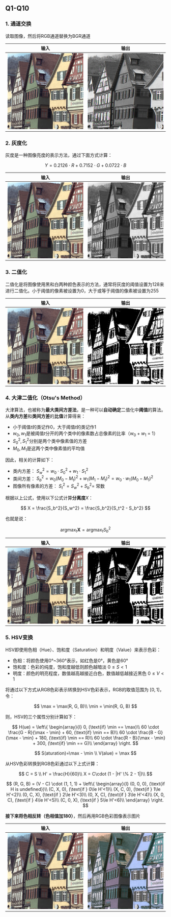 ## Q1-Q10
### 1. 通道交换

读取图像，然后将RGB通道替换为BGR通道

|   输入   |   输出    | 
| ---- | ---- |
|   ![](./q_1/kodim08.png)   |   ![](./q_1/output/answer.png)   | 

### 2. 灰度化
灰度是一种图像亮度的表示方法，通过下面方式计算：

$$
Y = 0.2126 \cdot R + 0.7152 \cdot G + 0.0722 \cdot B
$$

|   输入   |   输出    | 
| ---- | ---- |
|   ![](./q_1/kodim08.png)   |   ![](./q_2/output/answer.png)   | 


### 3. 二值化
二值化是将图像使用黑和白两种颜色表示的方法，通常将灰度的阈值设置为128来进行二值化。小于阈值的像素被设置为0，大于或等于阈值的像素被设置为255

|   输入   |   输出    | 
| ---- | ---- |
|   ![](./q_1/kodim08.png)   |   ![](./q_3/output/answer.png)   | 

### 4. 大津二值化（Otsu's Method）
大津算法，也被称为**最大类间方差法**，是一种可以**自动确定**二值化中**阈值**的算法。从**类内方差**和**类间方差**的**比值**计算得来：
- 小于阈值$t$的类记作0，大于阈值$t$的类记作1
- $w_0, w_1$是被阈值$t$分开的两个类中的像素数占总像素的比率（$w_0+w_1$ = 1）
- $S_0^2, S_1^2$分别是两个类中像素值的方差
- $M_0, M_1$是这两个类中像素值的平均值

因此，相关的计算如下：
- 类内方差： $S_w^2 = w_0 \cdot S_0^2 + w_1\cdot S_1^2$
- 类间方差： $S_b^2 = w_0(M_0 - M_t)^2 + w_1(M_1 - M_t)^2 = w_0\cdot w_1(M_0 - M_1)^2$
- 图像所有像素的方差： $S_t^2 = S_w^2 + S_b^2=$  常数

根据以上公式，使用以下公式计算**分离度**$X$：

$$
X = \frac{S_b^2}{S_w^2} = \frac{S_b^2}{S_t^2 - S_b^2}
$$

也就是说：

$$
\mathop{\arg\max}_{t} \mathbf X = \mathop{\arg\max}_t S_b^2
$$

|   输入   |   输出    | 
| ---- | ---- |
|   ![](./q_1/kodim08.png)   |   ![](./q_4/output/answer.png)   | 

### 5. HSV变换
HSV即使用色相（Hue）、饱和度（Saturation）和明度（Value）来表示色彩：
- 色相：将颜色使用0°~360°表示，如红色是0°，黄色是60°
- 饱和度：色彩的纯度，饱和度越低则颜色越暗淡 $0\le S <1$
- 明度：颜色的明亮程度，数值越高越接近白色，数值越低越接近黑色 $0\le V < 1$
  
将通过以下方式从RGB色彩表示转换到HSV色彩表示，RGB的取值范围为 $[0, 1]$，令：

$$
\max = \max(R, G, B)\\
\min = \min(R, G, B) 
$$

则，HSV的三个属性分别计算如下：

$$
H(ue) = \left\{ \begin{array}{l}
0, (\text{if} \min == \max)\\
60 \cdot \frac{G - R}{\max - \min} + 60,  (\text{if} \min == B)\\
60 \cdot \frac{B - G}{\max - \min} + 180,  (\text{if} \min == R)\\
60 \cdot \frac{R - B}{\max - \min} + 300,  (\text{if} \min == G)\\
\end{array} \right. 
$$

$$
S(aturation)=\max - \min \\
V(alue) = \max
$$

从HSV色彩转换到RGB色彩通过以下上式计算：

$$
C = S \\
H' = \frac{H}{60}\\
X = C\cdot (1 - |H' \% 2 - 1|)\\
$$

$$
(R, G, B) = (V - C) \cdot (1, 1, 1) + \left\{ \begin{array}{l}
(0, 0, 0), (\text{if H is undefined})\\
(C, X, 0), (\text{if } 0\le H'<1)\\
(X, C, 0), (\text{if } 1\le H'<2)\\
(0, C, X), (\text{if } 2\le H'<3)\\
(0, X, C), (\text{if } 3\le H'<4)\\
(X, 0, C), (\text{if } 4\le H'<5)\\
(C, 0, X), (\text{if } 5\le H'<6)\\
\end{array} \right.
$$

**接下来将色相反转（色相值加180）**，然后再用RGB色彩图像表示图片

|   输入   |   输出    | 
| ---- | ---- |
|   ![](./q_1/kodim08.png)   |   ![](./q_5/output/answer.png)   | 

